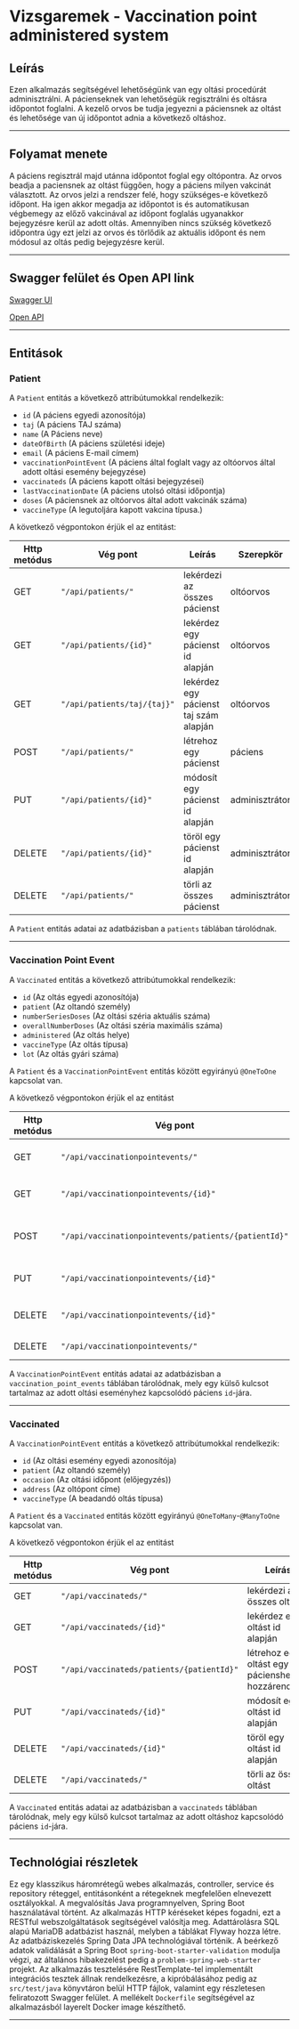 # Vizsgaremek - Vaccination point administered system

## Leírás

Ezen alkalmazás segítségével lehetőségünk van egy oltási procedúrát adminisztrálni.
A pácienseknek van lehetőségük regisztrálni és oltásra időpontot foglalni.
A kezelő orvos be tudja jegyezni a páciensnek az oltást és lehetősége van új időpontot adnia a következő oltáshoz.

---

## Folyamat menete

A páciens regisztrál majd utánna időpontot foglal egy oltópontra.
Az orvos beadja a paciensnek az oltást függően, hogy a páciens milyen vakcinát választott. Az orvos jelzi a rendszer felé, hogy szükséges-e következő időpont. Ha igen akkor megadja az időpontot is és automatikusan végbemegy az előző vakcinával az időpont foglalás ugyanakkor bejegyzésre kerül az adott oltás.
Amennyiben nincs szükség következő időpontra úgy ezt jelzi az orvos és törlődik az aktuális időpont és nem módosul az oltás pedig bejegyzésre kerül.

---

## Swagger felület és Open API link

[Swagger UI](http://localhost:8080/swagger-ui.html)

[Open API](http://localhost:8080/v3/api-docs)

---

## Entitások

### Patient

A `Patient` entitás a következő attribútumokkal rendelkezik:

* `id` (A páciens egyedi azonosítója)
* `taj` (A páciens TAJ száma)
* `name` (A Páciens neve)
* `dateOfBirth` (A páciens születési ideje)
* `email` (A páciens E-mail címem)
* `vaccinationPointEvent` (A páciens által foglalt vagy az oltóorvos által adott oltási esemény bejegyzése)
* `vaccinateds` (A páciens kapott oltási bejegyzései)
* `lastVaccinationDate` (A páciens utolsó oltási időpontja)
* `doses` (A páciensnek az oltóorvos által adott vakcinák száma)
* `vaccineType` (A legutoljára kapott vakcina típusa.)

A következő végpontokon érjük el az entitást:

| Http metódus | Vég pont                   | Leírás                                 | Szerepkör      |
| ------------ | -------------------------- | -------------------------------------- | -------------- |
| GET          | `"/api/patients/"`         | lekérdezi az összes pácienst           | oltóorvos      |
| GET          | `"/api/patients/{id}"`     | lekérdez egy pácienst id alapján       | oltóorvos      |
| GET          | `"/api/patients/taj/{taj}"`| lekérdez egy pácienst taj szám alapján | oltóorvos      |
| POST         | `"/api/patients/"`         | létrehoz egy pácienst                  | páciens        |
| PUT          | `"/api/patients/{id}"`     | módosít egy pácienst id alapján        | adminisztrátor |
| DELETE       | `"/api/patients/{id}"`     | töröl egy pácienst id alapján          | adminisztrátor |
| DELETE       | `"/api/patients/"`         | törli az összes pácienst               | adminisztrátor |

A `Patient` entitás adatai az adatbázisban a `patients` táblában tárolódnak.

---

### Vaccination Point Event

A `Vaccinated` entitás a következő attribútumokkal rendelkezik:

* `id` (Az oltás egyedi azonosítója)
* `patient` (Az oltandó személy)
* `numberSeriesDoses` (Az oltási széria aktuális száma)
* `overallNumberDoses` (Az oltási széria maximális száma)
* `administered` (Az oltás helye)
* `vaccineType` (Az oltás típusa)
* `lot` (Az oltás gyári száma)

A `Patient` és a `VaccinationPointEvent` entitás között egyirányú `@OneToOne` kapcsolat van.

A következő végpontokon érjük el az entitást

| Http metódus | Vég pont                                             | Leírás                                             | Szerepkör      |
| ------------ | ---------------------------------------------------- | -------------------------------------------------- | -------------- |
| GET          | `"/api/vaccinationpointevents/"`                     | lekérdezi az összes eseményt                       | oltóorvos      |
| GET          | `"/api/vaccinationpointevents/{id}"`                 | lekérdez egy eseményt id alapján                   | oltóorvos      |
| POST         | `"/api/vaccinationpointevents/patients/{patientId}"` | létrehoz egy eseményt egy pácienshez hozzárendelve | páciens        |
| PUT          | `"/api/vaccinationpointevents/{id}"`                 | módosít egy eseményt id alapján                    | oltóorvos      |
| DELETE       | `"/api/vaccinationpointevents/{id}"`                 | töröl egy eseményt id alapján                      | oltóorvos      |
| DELETE       | `"/api/vaccinationpointevents/"`                     | törli az összes eseményt                           | adminisztrátor |

A `VaccinationPointEvent` entitás adatai az adatbázisban a `vaccination_point_events` táblában tárolódnak, mely egy külső
kulcsot tartalmaz az adott oltási eseményhez kapcsolódó páciens `id`-jára.

---

### Vaccinated

A `VaccinationPointEvent` entitás a következő attribútumokkal rendelkezik:

* `id` (Az oltási esemény egyedi azonosítója)
* `patient` (Az oltandó személy)
* `occasion` (Az oltási időpont (előjegyzés))
* `address` (Az oltópont címe)
* `vaccineType` (A beadandó oltás típusa)

A `Patient` és a `Vaccinated` entitás között egyirányú `@OneToMany`-`@ManyToOne` kapcsolat van.

A következő végpontokon érjük el az entitást

| Http metódus | Vég pont                                  | Leírás                                           | Szerepkör      |
| ------------ | ----------------------------------------- | ------------------------------------------------ | -------------- |
| GET          | `"/api/vaccinateds/"`                     | lekérdezi az összes oltást                       | oltóorvos      |
| GET          | `"/api/vaccinateds/{id}"`                 | lekérdez egy oltást id alapján                   | oltóorvos      |
| POST         | `"/api/vaccinateds/patients/{patientId}"` | létrehoz egy oltást egy pácienshez hozzárendelve | oltóorvos      |
| PUT          | `"/api/vaccinateds/{id}"`                 | módosít egy oltást id alapján                    | oltóorvos      |
| DELETE       | `"/api/vaccinateds/{id}"`                 | töröl egy oltást id alapján                      | oltóorvos      |
| DELETE       | `"/api/vaccinateds/"`                     | törli az összes oltást                           | adminisztrátor |

A `Vaccinated` entitás adatai az adatbázisban a `vaccinateds` táblában tárolódnak, mely egy külső
kulcsot tartalmaz az adott oltáshoz kapcsolódó páciens `id`-jára.

---

## Technológiai részletek

Ez egy klasszikus háromrétegű webes alkalmazás, controller, service és repository
réteggel, entitásonként a rétegeknek megfelelően elnevezett osztályokkal. A megvalósítás
Java programnyelven, Spring Boot használatával történt. Az alkalmazás HTTP kéréseket
képes fogadni, ezt a RESTful webszolgáltatások segítségével valósítja meg.
Adattárolásra SQL alapú MariaDB adatbázist használ, melyben a táblákat Flyway hozza létre.
Az adatbáziskezelés Spring Data JPA technológiával történik. A beérkező adatok validálását a
Spring Boot `spring-boot-starter-validation` modulja végzi, az általános hibakezelést pedig
a `problem-spring-web-starter` projekt.
Az alkalmazás tesztelésére RestTemplate-tel implementált integrációs
tesztek állnak rendelkezésre, a kipróbálásához pedig az `src/test/java` könyvtáron belül
HTTP fájlok, valamint egy részletesen feliratozott Swagger felület. A mellékelt `Dockerfile`
segítségével az alkalmazásból layerelt Docker image készíthető.

---
